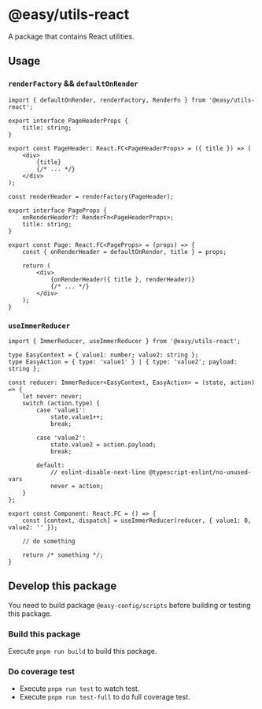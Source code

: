 # @easy/utils-react

A package that contains React utilities.

## Usage
### `renderFactory` && `defaultOnRender`

```tsx
import { defaultOnRender, renderFactory, RenderFn } from '@easy/utils-react';

export interface PageHeaderProps {
    title: string;
}

export const PageHeader: React.FC<PageHeaderProps> = ({ title }) => (
    <div>
        {title}
        {/* ... */}
    </div>
);

const renderHeader = renderFactory(PageHeader);

export interface PageProps {
    onRenderHeader?: RenderFn<PageHeaderProps>;
    title: string;
}

export const Page: React.FC<PageProps> = (props) => {
    const { onRenderHeader = defaultOnRender, title } = props;

    return (
        <div>
            {onRenderHeader({ title }, renderHeader)}
            {/* ... */}
        </div>
    );
}
```

### `useImmerReducer`

```tsx
import { ImmerReducer, useImmerReducer } from '@easy/utils-react';

type EasyContext = { value1: number; value2: string };
type EasyAction = { type: 'value1' } | { type: 'value2'; payload: string };

const reducer: ImmerReducer<EasyContext, EasyAction> = (state, action) => {
    let never: never;
    switch (action.type) {
        case 'value1':
            state.value1++;
            break;

        case 'value2':
            state.value2 = action.payload;
            break;

        default:
            // eslint-disable-next-line @typescript-eslint/no-unused-vars
            never = action;
    }
};

export const Component: React.FC = () => {
    const [context, dispatch] = useImmerReducer(reducer, { value1: 0, value2: '' });

    // do something

    return /* something */;
}
```

## Develop this package

You need to build package `@easy-config/scripts` before building or testing this package.

### Build this package

Execute `pnpm run build` to build this package.

### Do coverage test

- Execute `pnpm run test` to watch test.
- Execute `pnpm run test-full` to do full coverage test.
